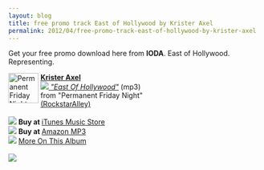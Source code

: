 ```yaml
---
layout: blog
title: free promo track East of Hollywood by Krister Axel
permalink: 2012/04/free-promo-track-east-of-hollywood-by-krister-axel
---
```


Get your free promo download here from <strong>IODA</strong>. East of Hollywood. Representing.


<img src="http://image.iodalliance.com/release/thumbs_60/342914-72.jpg" width="60" height="60" alt="Permanent Friday Night" align="left" style="margin-right: 4px;"><strong><a href="http://redirect.iodalliance.com/artist.php?id=C2B0F715B02236BE19FD32F36FF7D5D7B52466663A1895D94782D719EFEA4A4C" target="_new" rel="nofollow">Krister Axel</a></strong><br><em><a href="http://redirect.iodalliance.com/download_track.php?id=0D1E132601742281AEECDB7D02E4A9F06C1C5581AA83A5F4DF96297552674C6E80556FE80FCAE7B2CFFFEF172A5C82B8" target="_new" rel="nofollow"><img src="http://iodapromonet.com/img/download_icon.gif" border="0"> "East Of Hollywood"</a></em> (mp3) <br> from "Permanent Friday Night" <br><a href="http://redirect.iodalliance.com/label.php?id=85D264F566F29909485F0A33FB57A0703E2A160247423105D29B3A92E5C86995" target="_new" rel="nofollow">(RockstarAlley)</a><br clear="all"><br><img src="http://iodapromonet.com/img/service_icon_4.gif"> <strong>Buy at </strong><a href="http://redirect.iodalliance.com/buy_album.php?id=0D1E132601742281AEECDB7D02E4A9F0E042D7DAA41CB74D5F3075A41F18C62F2995382E3DA37D92929526C2F3929150" target="_blank" rel="nofollow">iTunes Music Store</a><br><img src="http://iodapromonet.com/img/service_icon_426.gif"> <strong>Buy at </strong><a href="http://redirect.iodalliance.com/buy_album.php?id=0D1E132601742281AEECDB7D02E4A9F00546ED9E29C1F5C4801255347B4B0B553E2A160247423105D29B3A92E5C86995" target="_blank" rel="nofollow">Amazon MP3</a><br><img src="http://iodapromonet.com/img/icon_landing_page.gif"> <a href="http://redirect.iodalliance.com/buy_album.php?id=0D1E132601742281AEECDB7D02E4A9F0127CBF5EF112FC75FF3237360B7CFE60F08CA75BA6D40E8B6D0FEA4C62B919B8" target="_new" rel="nofollow">More On This Album</a><br><br><img src="http://redirect.iodalliance.com/log_pageview.php?id=0D1E132601742281AEECDB7D02E4A9F06C1C5581AA83A5F4DF96297552674C6E80556FE80FCAE7B2CFFFEF172A5C82B8">
